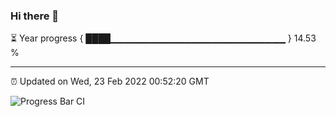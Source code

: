 ### Hi there 👋

⏳ Year progress { ████▁▁▁▁▁▁▁▁▁▁▁▁▁▁▁▁▁▁▁▁▁▁▁▁▁▁ } 14.53 %

---

⏰ Updated on Wed, 23 Feb 2022 00:52:20 GMT

![Progress Bar CI](https://github.com/liununu/liununu/workflows/Progress%20Bar%20CI/badge.svg)
